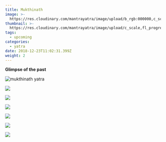 ```yaml
---
title: Mukthinath
image: >-
  https://res.cloudinary.com/mantrayatra/image/upload/b_rgb:000000,c_scale,fl_progressive,o_85,w_1440/v1/Mukthinath/IMG_1919.jpg
thumbnail: >-
  https://res.cloudinary.com/mantrayatra/image/upload/c_scale,fl_progressive,h_300,w_450/v1/Mukthinath/IMG_1919.jpg
tags:
  - upcoming
categories:
  - yatra
date: 2018-12-23T11:02:31.399Z
weight: 2
---
```

**Glimpse of the past**

![mukthinath yatra](https://res.cloudinary.com/mantrayatra/image/upload/c_scale,fl_progressive,w_800/v1/Mukthinath/IMG_1660.jpg)

![](https://res.cloudinary.com/mantrayatra/image/upload/c_scale,fl_progressive,w_800/v1/Mukthinath/IMG_1734.jpg)

![](https://res.cloudinary.com/mantrayatra/image/upload/c_scale,fl_progressive,w_800/v1/Mukthinath/IMG_1746.jpg)

![](https://res.cloudinary.com/mantrayatra/image/upload/c_scale,fl_progressive,w_800/v1/Mukthinath/IMG_1819.jpg)

![](https://res.cloudinary.com/mantrayatra/image/upload/c_scale,fl_progressive,w_800/v1/Mukthinath/IMG_1919.jpg)

![](https://res.cloudinary.com/mantrayatra/image/upload/c_scale,fl_progressive,w_800/v1/Mukthinath/IMG_2128.jpg)

![](https://res.cloudinary.com/mantrayatra/image/upload/c_scale,fl_progressive,w_800/v1/Mukthinath/IMG_2135.jpg)
